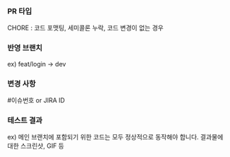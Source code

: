 ### PR 타입

CHORE : 코드 포맷팅, 세미콜론 누락, 코드 변경이 없는 경우

### 반영 브랜치

ex) feat/login -> dev

### 변경 사항

#이슈번호 or JIRA ID

### 테스트 결과

ex) 메인 브랜치에 포함되기 위한 코드는 모두 정상적으로 동작해야 합니다. 결과물에 대한 스크린샷, GIF 등
